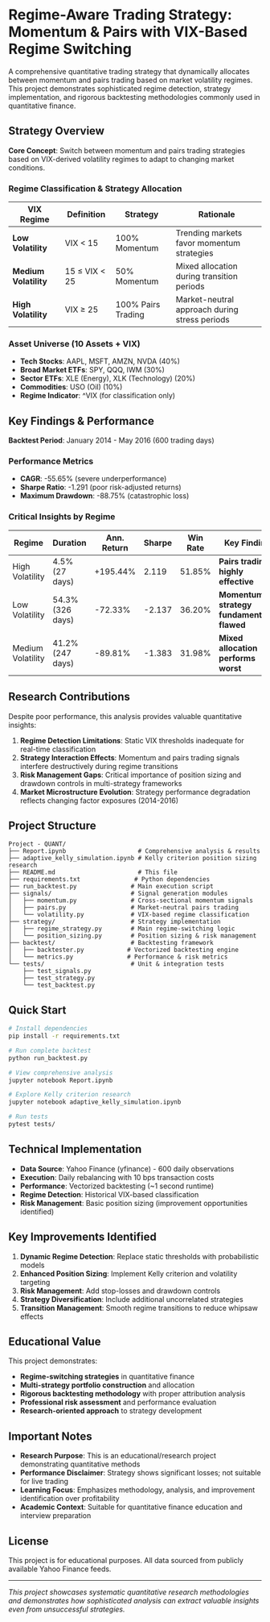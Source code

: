 # Regime-Aware Trading Strategy: Momentum & Pairs with VIX-Based Regime Switching

A comprehensive quantitative trading strategy that dynamically allocates between momentum and pairs trading based on market volatility regimes. This project demonstrates sophisticated regime detection, strategy implementation, and rigorous backtesting methodologies commonly used in quantitative finance.

## Strategy Overview

**Core Concept**: Switch between momentum and pairs trading strategies based on VIX-derived volatility regimes to adapt to changing market conditions.

### Regime Classification & Strategy Allocation

| VIX Regime | Definition | Strategy | Rationale |
|------------|------------|----------|-----------|
| **Low Volatility** | VIX < 15 | 100% Momentum | Trending markets favor momentum strategies |
| **Medium Volatility** | 15 ≤ VIX < 25 | 50% Momentum | Mixed allocation during transition periods |
| **High Volatility** | VIX ≥ 25 | 100% Pairs Trading | Market-neutral approach during stress periods |

### Asset Universe (10 Assets + VIX)
- **Tech Stocks**: AAPL, MSFT, AMZN, NVDA (40%)
- **Broad Market ETFs**: SPY, QQQ, IWM (30%)  
- **Sector ETFs**: XLE (Energy), XLK (Technology) (20%)
- **Commodities**: USO (Oil) (10%)
- **Regime Indicator**: ^VIX (for classification only)

## Key Findings & Performance

**Backtest Period**: January 2014 - May 2016 (600 trading days)

### Performance Metrics
- **CAGR**: -55.65% (severe underperformance)
- **Sharpe Ratio**: -1.291 (poor risk-adjusted returns)
- **Maximum Drawdown**: -88.75% (catastrophic loss)

### Critical Insights by Regime
| Regime | Duration | Ann. Return | Sharpe | Win Rate | Key Finding |
|--------|----------|-------------|---------|----------|-------------|
| High Volatility | 4.5% (27 days) | +195.44% | 2.119 | 51.85% | **Pairs trading highly effective** |
| Low Volatility | 54.3% (326 days) | -72.33% | -2.137 | 36.20% | **Momentum strategy fundamentally flawed** |
| Medium Volatility | 41.2% (247 days) | -89.81% | -1.383 | 31.98% | **Mixed allocation performs worst** |

## Research Contributions

Despite poor performance, this analysis provides valuable quantitative insights:

1. **Regime Detection Limitations**: Static VIX thresholds inadequate for real-time classification
2. **Strategy Interaction Effects**: Momentum and pairs trading signals interfere destructively during regime transitions
3. **Risk Management Gaps**: Critical importance of position sizing and drawdown controls in multi-strategy frameworks
4. **Market Microstructure Evolution**: Strategy performance degradation reflects changing factor exposures (2014-2016)

## Project Structure

```
Project - QUANT/
├── Report.ipynb                    # Comprehensive analysis & results
├── adaptive_kelly_simulation.ipynb # Kelly criterion position sizing research
├── README.md                       # This file
├── requirements.txt               # Python dependencies
├── run_backtest.py               # Main execution script
├── signals/                      # Signal generation modules
│   ├── momentum.py               # Cross-sectional momentum signals
│   ├── pairs.py                  # Market-neutral pairs trading
│   └── volatility.py             # VIX-based regime classification
├── strategy/                     # Strategy implementation
│   ├── regime_strategy.py        # Main regime-switching logic
│   └── position_sizing.py        # Position sizing & risk management
├── backtest/                     # Backtesting framework
│   ├── backtester.py            # Vectorized backtesting engine
│   └── metrics.py               # Performance & risk metrics
└── tests/                        # Unit & integration tests
    ├── test_signals.py
    ├── test_strategy.py
    └── test_backtest.py
```

## Quick Start

```bash
# Install dependencies
pip install -r requirements.txt

# Run complete backtest
python run_backtest.py

# View comprehensive analysis
jupyter notebook Report.ipynb

# Explore Kelly criterion research
jupyter notebook adaptive_kelly_simulation.ipynb

# Run tests
pytest tests/
```

## Technical Implementation

- **Data Source**: Yahoo Finance (yfinance) - 600 daily observations
- **Execution**: Daily rebalancing with 10 bps transaction costs
- **Performance**: Vectorized backtesting (~1 second runtime)
- **Regime Detection**: Historical VIX-based classification
- **Risk Management**: Basic position sizing (improvement opportunities identified)

## Key Improvements Identified

1. **Dynamic Regime Detection**: Replace static thresholds with probabilistic models
2. **Enhanced Position Sizing**: Implement Kelly criterion and volatility targeting
3. **Risk Management**: Add stop-losses and drawdown controls
4. **Strategy Diversification**: Include additional uncorrelated strategies
5. **Transition Management**: Smooth regime transitions to reduce whipsaw effects

## Educational Value

This project demonstrates:
- **Regime-switching strategies** in quantitative finance
- **Multi-strategy portfolio construction** and allocation
- **Rigorous backtesting methodology** with proper attribution analysis
- **Professional risk assessment** and performance evaluation
- **Research-oriented approach** to strategy development

## Important Notes

- **Research Purpose**: This is an educational/research project demonstrating quantitative methods
- **Performance Disclaimer**: Strategy shows significant losses; not suitable for live trading
- **Learning Focus**: Emphasizes methodology, analysis, and improvement identification over profitability
- **Academic Context**: Suitable for quantitative finance education and interview preparation

## License

This project is for educational purposes. All data sourced from publicly available Yahoo Finance feeds.

---

*This project showcases systematic quantitative research methodologies and demonstrates how sophisticated analysis can extract valuable insights even from unsuccessful strategies.*